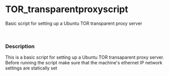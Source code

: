 # TOR_transparentproxyscript
Basic script for setting up a Ubuntu TOR transparent proxy server

<br/>
<h3> Description </h3>
This is a basic script for setting up a Ubuntu TOR transaparent proxy server. Before running the script make sure that the machine's
ethernet IP network settings are statically set
